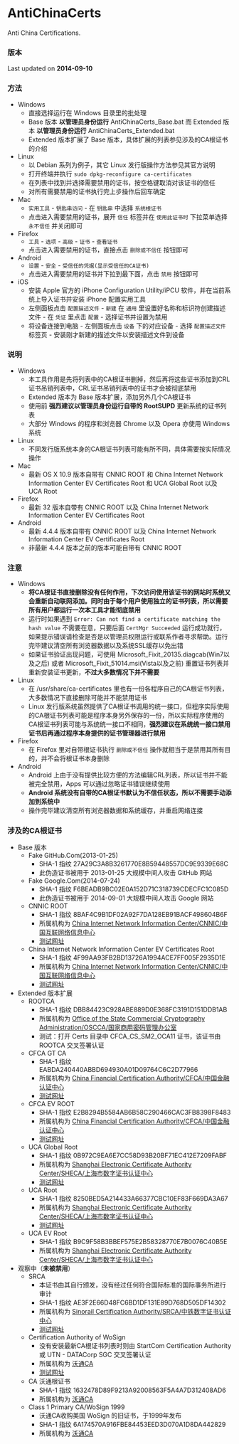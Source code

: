 ﻿AntiChinaCerts
==============
Anti China Certifications.

### 版本
Last updated on **2014-09-10**

### 方法
* Windows
    * 直接选择运行在 Windows 目录里的批处理
    * Base 版本 **以管理员身份运行** AntiChinaCerts_Base.bat 而 Extended 版本 **以管理员身份运行** AntiChinaCerts_Extended.bat
	* Extended 版本扩展了 Base 版本，具体扩展的列表参见涉及的CA根证书的介绍
* Linux
    * 以 Debian 系列为例子，其它 Linux 发行版操作方法参见其官方说明
	* 打开终端并执行 `sudo dpkg-reconfigure ca-certificates`
	* 在列表中找到并选择需要禁用的证书，按空格键取消对该证书的信任
	* 对所有需要禁用的证书执行完上步操作后回车确定
* Mac
    * `实用工具` - `钥匙串访问` - 在 `钥匙串` 中选择 `系统根证书`
	* 点击进入需要禁用的证书，展开 `信任` 标签并在 `使用此证书时` 下拉菜单选择 `永不信任` 并关闭即可
* Firefox
    * `工具` - `选项` - `高级` - `证书` - `查看证书`
	* 点击进入需要禁用的证书，直接点击 `删除或不信任` 按钮即可
* Android
    * `设置` - `安全` - `受信任的凭据(显示受信任的CA证书)`
	* 点击进入需要禁用的证书并下拉到最下面，点击 `禁用` 按钮即可
* iOS
    * 安装 Apple 官方的 iPhone Configuration Utility/iPCU 软件，并在当前系统上导入证书并安装 iPhone 配置实用工具
	* 左侧面板点击 `配置描述文件` - `新建` 在 `通用` 里设置好名称和标识符创建描述文件 - 在 `凭证` 里点击 `配置` - 选择证书并设置为禁用
    * 将设备连接到电脑 - 左侧面板点击 `设备` 下的对应设备 - 选择 `配置描述文件` 标签页 - 安装刚才新建的描述文件以安装描述文件到设备

### 说明
* Windows
    * 本工具作用是先将列表中的CA根证书删掉，然后再将这些证书添加到CRL证书吊销列表中，CRL证书吊销列表中的证书才会被彻底禁用
    * Extended 版本为 Base 版本扩展，添加另外几个CA根证书
    * 使用前 **强烈建议以管理员身份运行自带的 RootSUPD** 更新系统的证书列表
	* 大部分 Windows 的程序和浏览器 Chrome 以及 Opera 亦使用 Windows 系统
* Linux
    * 不同发行版系统本身的CA根证书列表可能有所不同，具体需要按实际情况操作
* Mac
    * 最新 OS X 10.9 版本自带有 CNNIC ROOT 和 China Internet Network Information Center EV Certificates Root 和 UCA Global Root 以及 UCA Root
* Firefox
    * 最新 32 版本自带有 CNNIC ROOT 以及 China Internet Network Information Center EV Certificates Root
* Android
    * 最新 4.4.4 版本自带有 CNNIC ROOT 以及 China Internet Network Information Center EV Certificates Root
	* 非最新 4.4.4 版本之前的版本可能自带有 CNNIC ROOT

### 注意
* Windows
    * **将CA根证书直接删除没有任何作用，下次访问使用该证书的网站时系统又会重新自动联网添加。同时由于每个用户使用独立的证书列表，所以需要所有用户都运行一次本工具才能彻底禁用**
    * 运行时如果遇到 `Error: Can not find a certificate matching the hash value` 不需要在意，只要后面 `CertMgr Succeeded` 运行成功就行，如果提示错误请检查是否是以管理员权限运行或联系作者寻求帮助。运行完毕建议清空所有浏览器数据以及系统SSL缓存以免出错
	* 如果证书验证出现问题，可使用 Microsoft_Fixit_20135.diagcab(Win7以及之后) 或者 Microsoft_Fixit_51014.msi(Vista以及之前) 重置证书列表并重新安装证书更新，**不过大多数情况下并不需要**
* Linux
    * 在 /usr/share/ca-certificates 里也有一份各程序自己的CA根证书列表，大多数情况下直接删除可能并不能禁用证书
    * Linux 发行版系统虽然提供了CA根证书调用的统一接口，但程序实际使用的CA根证书列表可能是程序本身另外保存的一份，所以实际程序使用的CA根证书列表可能与系统统一接口不相同，**强烈建议在系统统一接口禁用证书后再通过程序本身提供的证书管理器进行禁用**
* Firefox
	* 在 Firefox 里对自带根证书执行 `删除或不信任` 操作就相当于是禁用其所有目的，并不会将根证书本身删除
* Android
    * Android 上由于没有提供比较方便的方法编辑CRL列表，所以证书并不能被完全禁用，Apps 可以通过忽略证书错误继续使用
    * **Android 系统没有自带的CA根证书默认为不信任状态，所以不需要手动添加到系统中**
	* 操作完毕建议清空所有浏览器数据和系统缓存，并重启网络连接

### 涉及的CA根证书
* Base 版本
    * Fake GitHub.Com(2013-01-25)
	    * SHA-1 指纹 ‎27A29C3A8B3261770E8B59448557DC9E9339E68C
		* 此伪造证书被用于 2013-01-25 大规模中间人攻击 GitHub 网站
	* Fake Google.Com(2014-07-24)
	    * SHA-1 指纹 ‎F6BEADB9BC02E0A152D71C318739CDECFC1C085D
		* 此伪造证书被用于 2014-09-01 大规模中间人攻击 Google 网站
    * CNNIC ROOT
        * SHA-1 指纹 8BAF4C9B1DF02A92F7DA128EB91BACF498604B6F
        * 所属机构为 [China Internet Network Information Center/CNNIC/中国互联网络信息中心](http://www.cnnic.net.cn)
        * [测试网址](https://www.cnnic.net.cn)
    * China Internet Network Information Center EV Certificates Root
        * SHA-1 指纹 4F99AA93FB2BD13726A1994ACE7FF005F2935D1E
        * 所属机构为 [China Internet Network Information Center/CNNIC/中国互联网络信息中心](http://www.cnnic.net.cn)
        * [测试网址](https://evdemo.cnnic.cn)
* Extended 版本扩展
    * ROOTCA
        * SHA-1 指纹 ‎DBB84423C928ABE889D0E368FC3191D151DDB1AB
        * 所属机构为 [Office of the State Commercial Cryptography Administration/OSCCA/国家商用密码管理办公室](http://www.oscca.gov.cn)
        * 测试：打开 Certs 目录中 CFCA_CS_SM2_OCA11 证书，该证书由 ROOTCA 交叉签署认证
    * CFCA GT CA
        * SHA-1 指纹 EABDA240440ABBD694930A01D09764C6C2D77966
        * 所属机构为 [China Financial Certification Authority/CFCA/中国金融认证中心](http://www.cfca.com.cn)
        * [测试网址](https://cstest.cfca.com.cn)
    * CFCA EV ROOT
        * SHA-1 指纹 E2B8294B5584AB6B58C290466CAC3FB8398F8483
        * 所属机构为 [China Financial Certification Authority/CFCA/中国金融认证中心](http://www.cfca.com.cn)
        * [测试网址](https://cs.cfca.com.cn)
    * UCA Global Root
        * SHA-1 指纹 0B972C9EA6E7CC58D93B20BF71EC412E7209FABF
        * 所属机构为 [Shanghai Electronic Certificate Authority Center/SHECA/上海市数字证书认证中心](http://www.sheca.com)
        * [测试网址](https://www.sheca.com)
    * UCA Root
        * SHA-1 指纹 8250BED5A214433A66377CBC10EF83F669DA3A67
        * 所属机构为 [Shanghai Electronic Certificate Authority Center/SHECA/上海市数字证书认证中心](http://www.sheca.com)
		* [测试网址](https://ibanks.bankofshanghai.com)
    * UCA EV Root
        * SHA-1 指纹 B9C9F58B3BBEF575E2B58328770E7B0076C40B5E
        * 所属机构为 [Shanghai Electronic Certificate Authority Center/SHECA/上海市数字证书认证中心](http://www.sheca.com)
* 观察中（**未被禁用**）
    * SRCA
        * 本证书由其自行颁发，没有经过任何符合国际标准的国际事务所进行审计
		* SHA-1 指纹 ‎AE3F2E66D48FC6BD1DF131E89D768D505DF14302
        * 所属机构为 [Sinorail Certification Authority/SRCA/中铁数字证书认证中心](http://www.12306.cn)
        * [测试网址](https://kyfw.12306.cn)
    * Certification Authority of WoSign
        * 没有安装最新CA根证书列表时则由 StartCom Certification Authority 或 UTN - DATACorp SGC 交叉签署认证
        * 所属机构为 [沃通CA](http://www.wosign.com)
        * [测试网址](https://www.wosign.com)
    * CA 沃通根证书
        * SHA-1 指纹 1632478D89F9213A92008563F5A4A7D312408AD6
        * 所属机构为 [沃通CA](http://www.wosign.com)
    * Class 1 Primary CA/WoSign 1999
        * 沃通CA收购美国 WoSign 的旧证书，于1999年发布
        * SHA-1 指纹 ‎6A174570A916FBE84453EED3D070A1D8DA442829
        * 所属机构为 [沃通CA](http://www.wosign.com)
